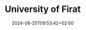 ---
date: '2024-08-25T09:53:42+02:00' # date in which the content is created - defaults to "today"
title: 'University of Firat'
draft: false # set to "true" if you want to hide the content 

university: "University of Firat"
year: "2022-2026"
degree: "Digital Forensic Engineering, Technology Faculty"

---